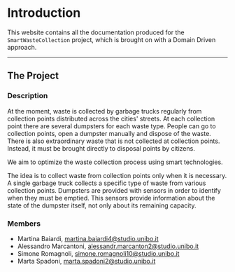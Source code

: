 # Introduction 

This website contains all the documentation produced for the ```SmartWasteCollection``` project, which is brought on 
with a Domain Driven approach.

----

## The Project

### Description
At the moment, waste is collected by garbage trucks regularly from collection points distributed across the cities' streets.
At each collection point there are several dumpsters for each waste type. 
People can go to collection points, open a dumpster manually and dispose of the waste.
There is also extraordinary waste that is not collected at collection points.
Instead, it must be brought directly to disposal points by citizens.

We aim to optimize the waste collection process using smart technologies.

The idea is to collect waste from collection points only when it is necessary.
A single garbage truck collects a specific type of waste from various collection points.
Dumpsters are provided with sensors in order to identify when they must be emptied.
This sensors provide information about the state of the dumpster itself, not only about its remaining capacity.

### Members
* Martina Baiardi, martina.baiardi4@studio.unibo.it
* Alessandro Marcantoni, alessandr.marcanton2@studio.unibo.it
* Simone Romagnoli, simone.romagnoli10@studio.unibo.it
* Marta Spadoni, marta.spadoni2@studio.unibo.it
